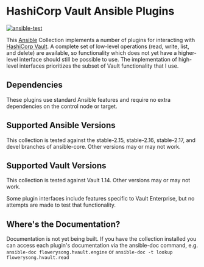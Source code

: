 # HashiCorp Vault Ansible Plugins

[![ansible-test](https://github.com/flowerysong/ansible-flowerysong.hvault/actions/workflows/ansible-test.yml/badge.svg)](https://github.com/flowerysong/ansible-flowerysong.hvault/actions/workflows/ansible-test.yml)

This [Ansible](https://www.ansible.com/) Collection implements
a number of plugins for interacting with [HashiCorp
Vault](https://vaultproject.io/). A complete set of low-level
operations (read, write, list, and delete) are available, so
functionality which does not yet have a higher-level interface should
still be possible to use. The implementation of high-level interfaces
prioritizes the subset of Vault functionality that I use.

## Dependencies

These plugins use standard Ansible features and require no extra
dependencies on the control node or target.

## Supported Ansible Versions

This collection is tested against the stable-2.15, stable-2.16,
stable-2.17, and devel branches of ansible-core. Other versions may or
may not work.

## Supported Vault Versions

This collection is tested against Vault 1.14. Other versions may or
may not work.

Some plugin interfaces include features specific to Vault Enterprise,
but no attempts are made to test that functionality.

## Where's the Documentation?

Documentation is not yet being built. If you have the collection
installed you can access each plugin's documentation via the
ansible-doc command, e.g. `ansible-doc flowerysong.hvault.engine` or
`ansible-doc -t lookup flowerysong.hvault.read`
